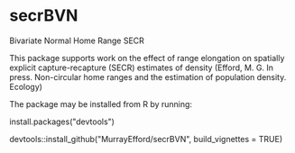 # secrBVN
Bivariate Normal Home Range SECR

This package supports work on the effect of range elongation on spatially explicit capture-recapture (SECR) estimates of density (Efford, M. G. In press. Non-circular home ranges and the estimation of population density. Ecology)

The package may be installed from R by running:

install.packages("devtools")

devtools::install_github("MurrayEfford/secrBVN", build_vignettes = TRUE)
